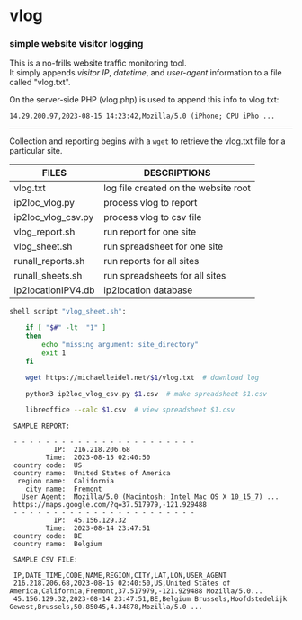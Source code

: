 # vlog
### simple website visitor logging

This is a no-frills website traffic monitoring tool.  
It simply appends _visitor IP_, _datetime_, and _user-agent_ information
to a file called "vlog.txt".

On the server-side PHP (vlog.php) is used to append this info to vlog.txt:  
>
`14.29.200.97,2023-08-15 14:23:42,Mozilla/5.0 (iPhone; CPU iPho ...`

---

Collection and reporting begins with a `wget` to retrieve the vlog.txt file for a particular site.

| FILES | DESCRIPTIONS |
| --- | --- |
|vlog.txt            | log file created on the website root|
|ip2loc_vlog.py      | process vlog to report|
|ip2loc_vlog_csv.py  | process vlog to csv file|
|vlog_report.sh      | run report for one site|
|vlog_sheet.sh       | run spreadsheet for one site
|runall_reports.sh   | run reports for all sites|
|runall_sheets.sh    | run spreadsheets for all sites|
|ip2locationIPV4.db  | ip2location database|

```bash
shell script "vlog_sheet.sh":

    if [ "$#" -lt  "1" ]
    then
        echo "missing argument: site_directory"
        exit 1
    fi

    wget https://michaelleidel.net/$1/vlog.txt  # download log

    python3 ip2loc_vlog_csv.py $1.csv  # make spreadsheet $1.csv

    libreoffice --calc $1.csv  # view spreadsheet $1.csv
```

```text
 SAMPLE REPORT:

 - - - - - - - - - - - - - - - - - - - - - - -
           IP:  216.218.206.68
         Time:  2023-08-15 02:40:50
 country code:  US
 country name:  United States of America
  region name:  California
    city name:  Fremont
   User Agent:  Mozilla/5.0 (Macintosh; Intel Mac OS X 10_15_7) ...
 https://maps.google.com/?q=37.517979,-121.929488
 - - - - - - - - - - - - - - - - - - - - - - -
           IP:  45.156.129.32
         Time:  2023-08-14 23:47:51
 country code:  BE
 country name:  Belgium
 
 SAMPLE CSV FILE:
 
 IP,DATE_TIME,CODE,NAME,REGION,CITY,LAT,LON,USER_AGENT
 216.218.206.68,2023-08-15 02:40:50,US,United States of America,California,Fremont,37.517979,-121.929488 Mozilla/5.0...
 45.156.129.32,2023-08-14 23:47:51,BE,Belgium Brussels,Hoofdstedelijk Gewest,Brussels,50.85045,4.34878,Mozilla/5.0 ...



```